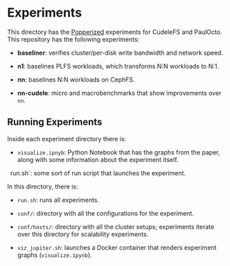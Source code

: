 # Experiments

This directory has the [Popperized](http://falsifiable.us/) experiments for
CudeleFS and PaulOcto. This repository has the following experiments:

- **baseliner**: verifies cluster/per-disk write bandwidth and network speed.

- **n1**: baselines PLFS workloads, which transforms N:N workloads to N:1.

- **nn**: baselines N:N workloads on CephFS.

- **nn-cudele**: micro and macrobenchmarks that show improvements over `nn`.


## Running Experiments

Inside each experiment directory there is:

- `visualize.ipnyb`: Python Notebook that has the graphs from the paper, along
  with some information about the experiment itself. 

` `run.sh`: some sort of run script that launches the experiment.

In this directory, there is:

- `run.sh`: runs all experiments.

- `conf/`: directory with all the configurations for the experiment.

- `conf/hosts/`: directory with all the cluster setups; experiments iterate
  over this directory for scalability experiments.

- `viz_jupiter.sh`: launches a Docker container that renders experiment graphs
  (`visualize.ipynb`).
